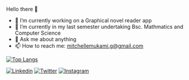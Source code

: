 Hello there 👋 

- 🔭 I’m currently working on a Graphical novel reader app
- 🌱 I’m currently in my last semester undertaking Bsc. Mathmatics and Computer Science
- 💬 Ask me about anything
- 📫 How to reach me: mitchellemukami.g@gmail.com


[![Top Langs](https://github-readme-stats.vercel.app/api/top-langs/?username=Michellemukami&layout=compact&theme=synthwave)](https://github.com/Michellemukami/github-readme-stats)

[![Linkedin][linkedin]][linkedin-url]
[![Twitter][twitter]][twitter-url]
[![Instagram][instagram]][instagram-url]
<!-- MARKDOWN LINKS & IMAGES -->
<!-- https://www.markdownguide.org/basic-syntax/#reference-style-links -->
[linkedin-url]: https://linkedin.com/in/michelle-mukami-72ab7118a
[twitter-url]: https://twitter.com/GiatuMichelle
[instagram-url]: https://www.instagram.com/_kami_mukami_/ 
[instagram]: https://img.shields.io/badge/Instagram-informational?style=flat&logo=Instagram&logoColor=white&color=E4405F
[linkedin]: https://img.shields.io/badge/Linkedin-informational?style=flat&logo=Linkedin&logoColor=white&color=0A66C2
[twitter]: https://img.shields.io/badge/Twitter-informational?style=flat&logo=Twitter&logoColor=white&color=1DA1F2

